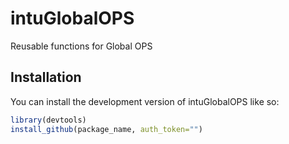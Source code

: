 # intuGlobalOPS

Reusable functions for Global OPS

## Installation

You can install the development version of intuGlobalOPS like so:

``` r
library(devtools)
install_github(package_name, auth_token="")
```
